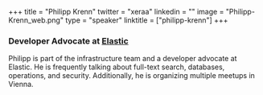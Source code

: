 +++
title = "Philipp Krenn"
twitter = "xeraa"
linkedin = ""
image = "Philipp-Krenn_web.png"
type = "speaker"
linktitle = ["philipp-krenn"]
+++

<h3>Developer Advocate at <a href="https://www.elastic.co/" target ="_blank">Elastic</a></h3>

<p>Philipp is part of the infrastructure team and a developer advocate at Elastic. He is frequently talking about full-text search, databases, operations, and security. Additionally, he is organizing multiple meetups in Vienna.</p>

<!-- Facebook Pixel Code -->
<script>
 !function(f,b,e,v,n,t,s)
 {if(f.fbq)return;n=f.fbq=function(){n.callMethod?
 n.callMethod.apply(n,arguments):n.queue.push(arguments)};
 if(!f._fbq)f._fbq=n;n.push=n;n.loaded=!0;n.version='2.0';
 n.queue=[];t=b.createElement(e);t.async=!0;
 t.src=v;s=b.getElementsByTagName(e)[0];
 s.parentNode.insertBefore(t,s)}(window, document,'script',
 'https://connect.facebook.net/en_US/fbevents.js');
 fbq('init', '627303307635674');
 fbq('track', 'PageView');
</script>
<noscript><img height="1" width="1" style="display:none"
 src="https://www.facebook.com/tr?id=627303307635674&ev=PageView&noscript=1"
/></noscript>
<!-- End Facebook Pixel Code -->